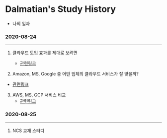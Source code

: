 # Dalmatian's Study History

- 나의 일과



### 2020-08-24

------

1. 클라우드 도입 효과를 제대로 보려면
   - [관련링크](https://blog.naver.com/businessinsight/221859909601)

2.  Amazon, MS, Google 중 어떤 업체의 클라우드 서비스가 잘 맞을까?
   - [관련링크](https://blog.naver.com/businessinsight/221836726030)

3. AWS, MS, GCP 서비스 비교
   - [관련링크](https://infraboy.tistory.com/entry/GCP-AWS-vs-GCP-%ED%81%B4%EB%9D%BC%EC%9A%B0%EB%93%9C-%EC%84%9C%EB%B9%84%EC%8A%A4-%EA%B8%B0%EB%8A%A5-%EB%B9%84%EA%B5%90)



### 2020-08-25

---------

1. NCS 교재 스터디
